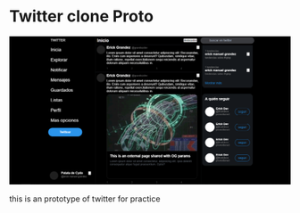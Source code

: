 # Twitter clone Proto

![hola](./resources/twitter.png)

this is an prototype of twitter for practice